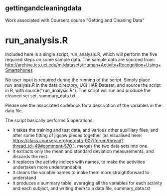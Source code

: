 gettingandcleaningdata
----------------------

Work associated with Coursera course "Getting and Cleaning Data"

run_analysis.R
===============

Included here is a single script, run_analysis.R, which will perform
the five required steps on some sample data. The sample data are
sourced from:
http://archive.ics.uci.edu/ml/datasets/Human+Activity+Recognition+Using+Smartphones

No user input is required during the running of the script. Simply
place run_analysis.R in the data directory, UCI HAR Dataset, and
source the script in R, with source("run_analysis.R"). The script will
run and produce the cleaned set set, summary_data.txt.

Please see the associated codebook for a description of the variables
in the data file.

The script basically performs 5 operations:
- It takes the training and test data, and various other auxilliary files, and after some fitting of jigsaw pieces together (as visualised here: https://class.coursera.org/getdata-007/forum/thread?thread_id=49#comment-570 ), merges the two data sets into one.
- It extracts only the mean and standard deviation measurements, and discards the rest.
- It replaces the activity indices with names, to make the activities undertaken more understandable.
- It cleans the variable names to make them more straightforward to understand
- It produces a summary table, averaging all the variables for each activity and each subject, and writing them to a data file, summary_data.txt
